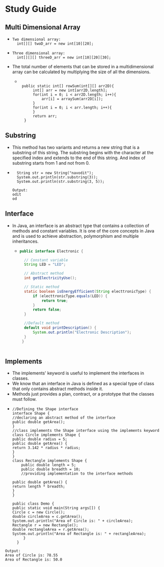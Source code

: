 # Study Guide

## Multi Dimensional Array 
* ```
  Two dimensional array:
    int[][] twoD_arr = new int[10][20];
  ```

* ```
  Three dimensional array:
    int[][][] threeD_arr = new int[10][20][30];
  ```
  
* The total number of elements that can be stored in a multidimensional array can be calculated by multiplying the size of all the dimensions.
  * ```
    
     public static int[] rowSum(int[][] arr2D){
          int[] arr = new int[arr2D.length];
          for(int i = 0; i < arr2D.length; i++){
              arr[i] = arraySum(arr2D[i]);
          }
          for(int i = 0; i < arr.length; i++){
          }
          return arr;
      }

## Substring
* This method has two variants and returns a new string that is a substring of this string. The substring begins with the character at the specified index and extends to the end of this string. And index of substring starts from 1 and not from 0.
* ```
    String str = new String("navodit");
    System.out.println(str.substring(3));
    System.out.println(str.substring(3, 5));
  ```
  ```
  Output:
  odit
  od
  ```
  

## Interface
* In Java, an interface is an abstract type that contains a collection of methods and constant variables. It is one of the core concepts in Java and is used to achieve abstraction, polymorphism and multiple inheritances.
  * ```java
    public interface Electronic {

      // Constant variable
      String LED = "LED";

      // Abstract method
      int getElectricityUse();

      // Static method
      static boolean isEnergyEfficient(String electtronicType) {
          if (electtronicType.equals(LED)) {
              return true;
          }
          return false;
      }

      //Default method
      default void printDescription() {
          System.out.println("Electronic Description");
      }
     }
 
## Implements
* The implements' keyword is useful to implement the interfaces in classes.
* We know that an interface in Java is defined as a special type of class that only contains abstract methods inside it.
* Methods just provides a plan, contract, or a prototype that the classes must follow.
* ```
  //Defining the Shape interface
  interface Shape {
  //declaring an abstract method of the interface
  public double getArea();
  }
  //class implements the Shape interface using the implements keyword
  class Circle implements Shape {
  public double radius = 5;
  public double getArea() {
  return 3.142 * radius * radius;
  }
  }
  class Rectangle implements Shape {
      public double length = 5;
      public double breadth = 10;
      //providing implementation to the interface methods

  public double getArea() {
  return length * breadth;
  }
  }

  public class Demo {
  public static void main(String args[]) {
  Circle c = new Circle();
  double circleArea = c.getArea();
  System.out.println("Area of Circle is: " + circleArea);
  Rectangle r = new Rectangle();
  double rectangleArea = r.getArea();
  System.out.println("Area of Rectangle is: " + rectangleArea);
       }
    }
```
Output:
Area of Circle is: 78.55
Area of Rectangle is: 50.0
```